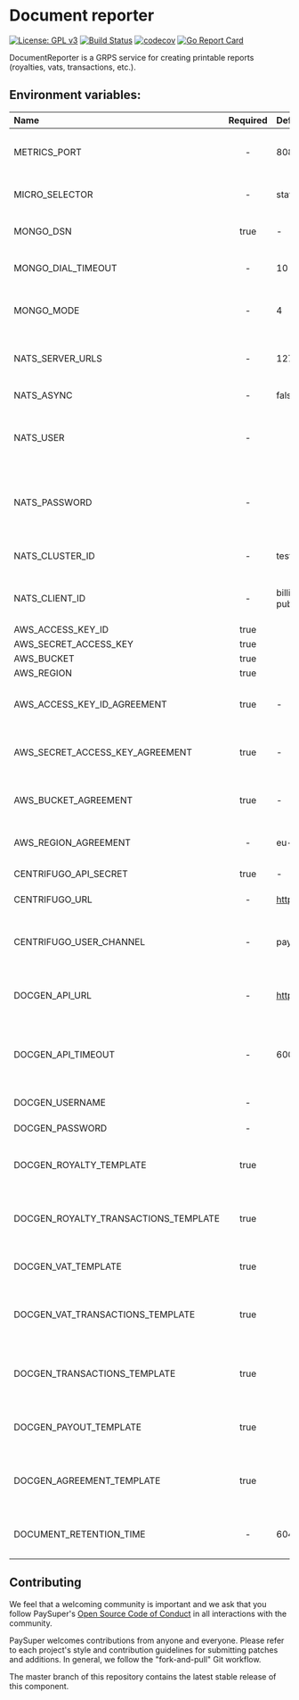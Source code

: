 Document reporter
=====

[![License: GPL v3](https://img.shields.io/badge/License-GPLv3-brightgreen.svg)](https://www.gnu.org/licenses/gpl-3.0)
[![Build Status](https://travis-ci.org/paysuper/paysuper-reporter.svg?branch=master)](https://travis-ci.org/paysuper/paysuper-reporter) 
[![codecov](https://codecov.io/gh/paysuper/paysuper-reporter/branch/master/graph/badge.svg)](https://codecov.io/gh/paysuper/paysuper-reporter)
[![Go Report Card](https://goreportcard.com/badge/github.com/paysuper/paysuper-reporter)](https://goreportcard.com/report/github.com/paysuper/paysuper-reporter)

DocumentReporter is a GRPS service for creating printable reports (royalties, vats, transactions, etc.).

## Environment variables:

| Name                                 | Required | Default                                        | Description                                                                                                                             |
|:-------------------------------------|:--------:|:-----------------------------------------------|:------------------------------------------------------------------------|
| METRICS_PORT                         | -        | 8086                                           | Http server port for health and metrics request                         |
| MICRO_SELECTOR                       | -        | static                                         | Type of selector for Micro service                                      |
| MONGO_DSN                            | true     | -                                              | MongoBD DSN connection string                                           |
| MONGO_DIAL_TIMEOUT                   | -        | 10                                             | MongoBD dial timeout in seconds                                         |
| MONGO_MODE                           | -        | 4                                              | Consistency mode for the MongoDB session                                |
| NATS_SERVER_URLS                     | -        | 127.0.0.1:4222                                 | The nats server URLs (separated by comma)                               |
| NATS_ASYNC                           | -        | false                                          | Publish asynchronously                                                  |
| NATS_USER                            | -        |                                                | User sets the username to be used when connecting to the server         |
| NATS_PASSWORD                        | -        |                                                | Password sets the password to be used when connecting to a server       |
| NATS_CLUSTER_ID                      | -        | test-cluster                                   | The NATS Streaming cluster ID                                           |
| NATS_CLIENT_ID                       | -        | billing-server-publisher                       | The NATS Streaming client ID to connect with                            |
| AWS_ACCESS_KEY_ID                    | true     |                                                |                                                                         |
| AWS_SECRET_ACCESS_KEY                | true     |                                                |                                                                         |
| AWS_BUCKET                           | true     |                                                |                                                                         |
| AWS_REGION                           | true     |                                                |                                                                         |
| AWS_ACCESS_KEY_ID_AGREEMENT          | true     | -                                              | AWS access key identifier for agreements storage                        |
| AWS_SECRET_ACCESS_KEY_AGREEMENT      | true     | -                                              | AWS access secret key for agreements storage                            |
| AWS_BUCKET_AGREEMENT                 | true     | -                                              | AWS bucket name for agreements storage                                  |
| AWS_REGION_AGREEMENT                 | -        | eu-west-1                                      | AWS region for agreements storage                                       |
| CENTRIFUGO_API_SECRET                | true     | -                                              | Centrifugo API secret key                                               |
| CENTRIFUGO_URL                       | -        | http://127.0.0.1:8000                          | Centrifugo API gateway                                                  |
| CENTRIFUGO_USER_CHANNEL              | -        | paysuper:user#%s                               | Centrifugo channel name to send notifications to user                   |
| DOCGEN_API_URL                       | -        | http://127.0.0.1:5488                          | URL of document generation service                                      |
| DOCGEN_API_TIMEOUT                   | -        | 60000                                          | Timeout for waiting for a response from the document generation service |
| DOCGEN_USERNAME                      | -        |                                                | Username for authenticate                                               |
| DOCGEN_PASSWORD                      | -        |                                                | Password for authenticate                                               |
| DOCGEN_ROYALTY_TEMPLATE              | true     |                                                | ID of template in the JSReport for royalty report                       |
| DOCGEN_ROYALTY_TRANSACTIONS_TEMPLATE | true     |                                                | ID of template in the JSReport for royalty transactions report          |
| DOCGEN_VAT_TEMPLATE                  | true     |                                                | ID of template in the JSReport for vat report                           |
| DOCGEN_VAT_TRANSACTIONS_TEMPLATE     | true     |                                                | ID of template in the JSReport for vat transactions report              |
| DOCGEN_TRANSACTIONS_TEMPLATE         | true     |                                                | ID of template in the JSReport for find transactions report             |
| DOCGEN_PAYOUT_TEMPLATE               | true     |                                                | ID of template in the JSReport for payout report                        |
| DOCGEN_AGREEMENT_TEMPLATE            | true     |                                                | ID of template in the JSReport for merchant agreement license           |
| DOCUMENT_RETENTION_TIME              | -        | 604800                                         | Time to live the document in the S3 and DB storage                      |

## Contributing
We feel that a welcoming community is important and we ask that you follow PaySuper's [Open Source Code of Conduct](https://github.com/paysuper/code-of-conduct/blob/master/README.md) in all interactions with the community.

PaySuper welcomes contributions from anyone and everyone. Please refer to each project's style and contribution guidelines for submitting patches and additions. In general, we follow the "fork-and-pull" Git workflow.

The master branch of this repository contains the latest stable release of this component.